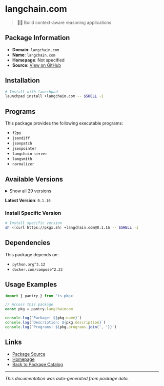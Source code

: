 # langchain.com

> 🦜🔗 Build context-aware reasoning applications

## Package Information

- **Domain**: `langchain.com`
- **Name**: `langchain.com`
- **Homepage**: Not specified
- **Source**: [View on GitHub](https://github.com/pkgxdev/pantry/tree/main/projects/langchain.com/package.yml)

## Installation

```bash
# Install with launchpad
launchpad install +langchain.com -- $SHELL -i
```

## Programs

This package provides the following executable programs:

- `f2py`
- `jsondiff`
- `jsonpatch`
- `jsonpointer`
- `langchain-server`
- `langsmith`
- `normalizer`

## Available Versions

<details>
<summary>Show all 29 versions</summary>

- `0.1.16`, `0.1.15`, `0.1.14`, `0.1.13`, `0.1.12`
- `0.1.11`, `0.1.10`, `0.1.9`, `0.1.8`, `0.1.7`
- `0.1.6`, `0.1.5`, `0.1.4`, `0.1.3`, `0.1.2`
- `0.1.1`, `0.1.0`, `0.0.354`, `0.0.353`, `0.0.352`
- `0.0.351`, `0.0.350`, `0.0.349`, `0.0.348`, `0.0.347`
- `0.0.346`, `0.0.345`, `0.0.344`, `0.0.343`

</details>

**Latest Version**: `0.1.16`

### Install Specific Version

```bash
# Install specific version
sh <(curl https://pkgx.sh) +langchain.com@0.1.16 -- $SHELL -i
```

## Dependencies

This package depends on:

- `python.org^3.12`
- `docker.com/compose^2.23`

## Usage Examples

```typescript
import { pantry } from 'ts-pkgx'

// Access this package
const pkg = pantry.langchaincom

console.log(`Package: ${pkg.name}`)
console.log(`Description: ${pkg.description}`)
console.log(`Programs: ${pkg.programs.join(', ')}`)
```

## Links

- [Package Source](https://github.com/pkgxdev/pantry/tree/main/projects/langchain.com/package.yml)
- [Homepage](#)
- [Back to Package Catalog](../package-catalog.md)

---

*This documentation was auto-generated from package data.*

